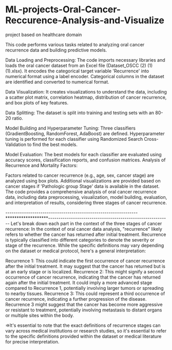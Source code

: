 # ML-projects-Oral-Cancer-Reccurence-Analysis-and-Visualize
project based on healthcare domain

This code performs various tasks related to analyzing oral cancer recurrence data and building predictive models.

Data Loading and Preprocessing:
The code imports necessary libraries and loads the oral cancer dataset from an Excel file (Dataset_OSCC (2) (1) (1).xlsx).
It encodes the categorical target variable 'Recurrence' into numerical format using a label encoder.
Categorical columns in the dataset are identified and converted to numerical format.

Data Visualization:
It creates visualizations to understand the data, including a scatter plot matrix, correlation heatmap, distribution of cancer recurrence, and box plots of key features.

Data Splitting:
The dataset is split into training and testing sets with an 80-20 ratio.

Model Building and Hyperparameter Tuning:
Three classifiers (GradientBoosting, RandomForest, AdaBoost) are defined.
Hyperparameter tuning is performed for each classifier using Randomized Search Cross-Validation to find the best models.

Model Evaluation:
The best models for each classifier are evaluated using accuracy scores, classification reports, and confusion matrices.
Analysis of Recurrence and Mortality Factors:

Factors related to cancer recurrence (e.g., age, sex, cancer stage) are analyzed using box plots.
Additional visualizations are provided based on cancer stages if 'Pathologic group Stage' data is available in the dataset.
The code provides a comprehensive analysis of oral cancer recurrence data, including data preprocessing, visualization, model building, evaluation, and interpretation of results, considering three stages of cancer recurrence.

----------------------------------------------------------------*******************-----------------------------------------------------------
Let's break down each part in the context of the three stages of cancer recurrence:
In the context of oral cancer data analysis, "recurrence" likely refers to whether the cancer has returned after initial treatment. Recurrence is typically classified into different categories to denote the severity or stage of the recurrence. While the specific definitions may vary depending on the dataset or medical protocol, here's a general interpretation:

Recurrence 1: This could indicate the first occurrence of cancer recurrence after the initial treatment. It may suggest that the cancer has returned but is at an early stage or is localized.
Recurrence 2: This might signify a second occurrence of cancer recurrence, indicating that the cancer has returned again after the initial treatment. It could imply a more advanced stage compared to Recurrence 1, 
              potentially involving larger tumors or spreading to nearby tissues.
Recurrence 3: This could represent a third occurrence of cancer recurrence, indicating a further progression of the disease. Recurrence 3 might suggest that the cancer has become more aggressive or resistant to treatment, 
              potentially involving metastasis to distant organs or multiple sites within the body.

=>It's essential to note that the exact definitions of recurrence stages can vary across medical institutions or research studies, so it's essential to refer to the specific definitions provided within the dataset or medical literature for precise interpretation.







